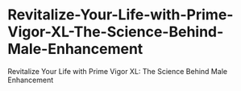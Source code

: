 # Revitalize-Your-Life-with-Prime-Vigor-XL-The-Science-Behind-Male-Enhancement
Revitalize Your Life with Prime Vigor XL: The Science Behind Male Enhancement
